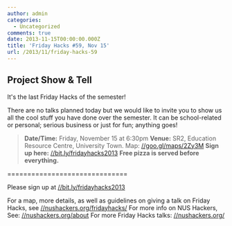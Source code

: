 ```yaml
---
author: admin
categories:
  - Uncategorized
comments: true
date: 2013-11-15T00:00:00.000Z
title: 'Friday Hacks #59, Nov 15'
url: /2013/11/friday-hacks-59
---
```


<h2>Project Show & Tell</h2>

It's the last Friday Hacks of the semester!

There are no talks planned today but we would like to invite you to show us all the cool stuff you have done over the semester. It can be school-related or personal; serious business or just for fun; anything goes!

<blockquote><strong>Date/Time:</strong> Friday, November 15 at 6:30pm
<strong>Venue:</strong> SR2, Education Resource Centre, University Town. Map: <a href="//goo.gl/maps/2Zy3M">//goo.gl/maps/2Zy3M</a>
<strong>Sign up here:</strong> <a href="//bit.ly/fridayhacks2013">//bit.ly/fridayhacks2013</a>
<strong>Free pizza is served before everything.</strong></blockquote>

==============================

Please sign up at <a href="//bit.ly/fridayhacks2013">//bit.ly/fridayhacks2013</a>

For a map, more details, as well as guidelines on giving a talk on Friday Hacks, see <a href="/fridayhacks/">//nushackers.org/fridayhacks/</a>
For more info on NUS Hackers, See: <a href="/about">//nushackers.org/about</a>
For more Friday Hacks talks: <a href="/">//nushackers.org/</a>
